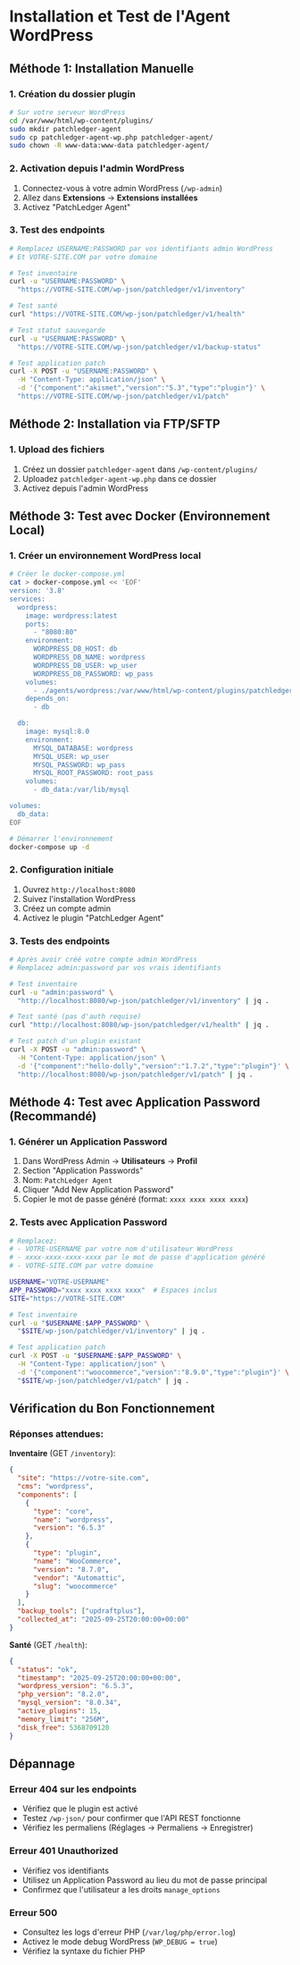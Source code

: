 # Installation et Test de l'Agent WordPress

## Méthode 1: Installation Manuelle

### 1. Création du dossier plugin
```bash
# Sur votre serveur WordPress
cd /var/www/html/wp-content/plugins/
sudo mkdir patchledger-agent
sudo cp patchledger-agent-wp.php patchledger-agent/
sudo chown -R www-data:www-data patchledger-agent/
```

### 2. Activation depuis l'admin WordPress
1. Connectez-vous à votre admin WordPress (`/wp-admin`)
2. Allez dans **Extensions** → **Extensions installées**
3. Activez "PatchLedger Agent"

### 3. Test des endpoints
```bash
# Remplacez USERNAME:PASSWORD par vos identifiants admin WordPress
# Et VOTRE-SITE.COM par votre domaine

# Test inventaire
curl -u "USERNAME:PASSWORD" \
  "https://VOTRE-SITE.COM/wp-json/patchledger/v1/inventory"

# Test santé
curl "https://VOTRE-SITE.COM/wp-json/patchledger/v1/health"

# Test statut sauvegarde
curl -u "USERNAME:PASSWORD" \
  "https://VOTRE-SITE.COM/wp-json/patchledger/v1/backup-status"

# Test application patch
curl -X POST -u "USERNAME:PASSWORD" \
  -H "Content-Type: application/json" \
  -d '{"component":"akismet","version":"5.3","type":"plugin"}' \
  "https://VOTRE-SITE.COM/wp-json/patchledger/v1/patch"
```

## Méthode 2: Installation via FTP/SFTP

### 1. Upload des fichiers
1. Créez un dossier `patchledger-agent` dans `/wp-content/plugins/`
2. Uploadez `patchledger-agent-wp.php` dans ce dossier
3. Activez depuis l'admin WordPress

## Méthode 3: Test avec Docker (Environnement Local)

### 1. Créer un environnement WordPress local
```bash
# Créer le docker-compose.yml
cat > docker-compose.yml << 'EOF'
version: '3.8'
services:
  wordpress:
    image: wordpress:latest
    ports:
      - "8080:80"
    environment:
      WORDPRESS_DB_HOST: db
      WORDPRESS_DB_NAME: wordpress
      WORDPRESS_DB_USER: wp_user
      WORDPRESS_DB_PASSWORD: wp_pass
    volumes:
      - ./agents/wordpress:/var/www/html/wp-content/plugins/patchledger-agent
    depends_on:
      - db

  db:
    image: mysql:8.0
    environment:
      MYSQL_DATABASE: wordpress
      MYSQL_USER: wp_user
      MYSQL_PASSWORD: wp_pass
      MYSQL_ROOT_PASSWORD: root_pass
    volumes:
      - db_data:/var/lib/mysql

volumes:
  db_data:
EOF

# Démarrer l'environnement
docker-compose up -d
```

### 2. Configuration initiale
1. Ouvrez `http://localhost:8080`
2. Suivez l'installation WordPress
3. Créez un compte admin
4. Activez le plugin "PatchLedger Agent"

### 3. Tests des endpoints
```bash
# Après avoir créé votre compte admin WordPress
# Remplacez admin:password par vos vrais identifiants

# Test inventaire
curl -u "admin:password" \
  "http://localhost:8080/wp-json/patchledger/v1/inventory" | jq .

# Test santé (pas d'auth requise)
curl "http://localhost:8080/wp-json/patchledger/v1/health" | jq .

# Test patch d'un plugin existant
curl -X POST -u "admin:password" \
  -H "Content-Type: application/json" \
  -d '{"component":"hello-dolly","version":"1.7.2","type":"plugin"}' \
  "http://localhost:8080/wp-json/patchledger/v1/patch" | jq .
```

## Méthode 4: Test avec Application Password (Recommandé)

### 1. Générer un Application Password
1. Dans WordPress Admin → **Utilisateurs** → **Profil**
2. Section "Application Passwords"
3. Nom: `PatchLedger Agent`
4. Cliquer "Add New Application Password"
5. Copier le mot de passe généré (format: `xxxx xxxx xxxx xxxx`)

### 2. Tests avec Application Password
```bash
# Remplacez:
# - VOTRE-USERNAME par votre nom d'utilisateur WordPress
# - xxxx-xxxx-xxxx-xxxx par le mot de passe d'application généré
# - VOTRE-SITE.COM par votre domaine

USERNAME="VOTRE-USERNAME"
APP_PASSWORD="xxxx xxxx xxxx xxxx"  # Espaces inclus
SITE="https://VOTRE-SITE.COM"

# Test inventaire
curl -u "$USERNAME:$APP_PASSWORD" \
  "$SITE/wp-json/patchledger/v1/inventory" | jq .

# Test application patch
curl -X POST -u "$USERNAME:$APP_PASSWORD" \
  -H "Content-Type: application/json" \
  -d '{"component":"woocommerce","version":"8.9.0","type":"plugin"}' \
  "$SITE/wp-json/patchledger/v1/patch" | jq .
```

## Vérification du Bon Fonctionnement

### Réponses attendues:

**Inventaire** (GET `/inventory`):
```json
{
  "site": "https://votre-site.com",
  "cms": "wordpress",
  "components": [
    {
      "type": "core",
      "name": "wordpress",
      "version": "6.5.3"
    },
    {
      "type": "plugin",
      "name": "WooCommerce",
      "version": "8.7.0",
      "vendor": "Automattic",
      "slug": "woocommerce"
    }
  ],
  "backup_tools": ["updraftplus"],
  "collected_at": "2025-09-25T20:00:00+00:00"
}
```

**Santé** (GET `/health`):
```json
{
  "status": "ok",
  "timestamp": "2025-09-25T20:00:00+00:00",
  "wordpress_version": "6.5.3",
  "php_version": "8.2.0",
  "mysql_version": "8.0.34",
  "active_plugins": 15,
  "memory_limit": "256M",
  "disk_free": 5368709120
}
```

## Dépannage

### Erreur 404 sur les endpoints
- Vérifiez que le plugin est activé
- Testez `/wp-json/` pour confirmer que l'API REST fonctionne
- Vérifiez les permaliens (Réglages → Permaliens → Enregistrer)

### Erreur 401 Unauthorized
- Vérifiez vos identifiants
- Utilisez un Application Password au lieu du mot de passe principal
- Confirmez que l'utilisateur a les droits `manage_options`

### Erreur 500
- Consultez les logs d'erreur PHP (`/var/log/php/error.log`)
- Activez le mode debug WordPress (`WP_DEBUG = true`)
- Vérifiez la syntaxe du fichier PHP